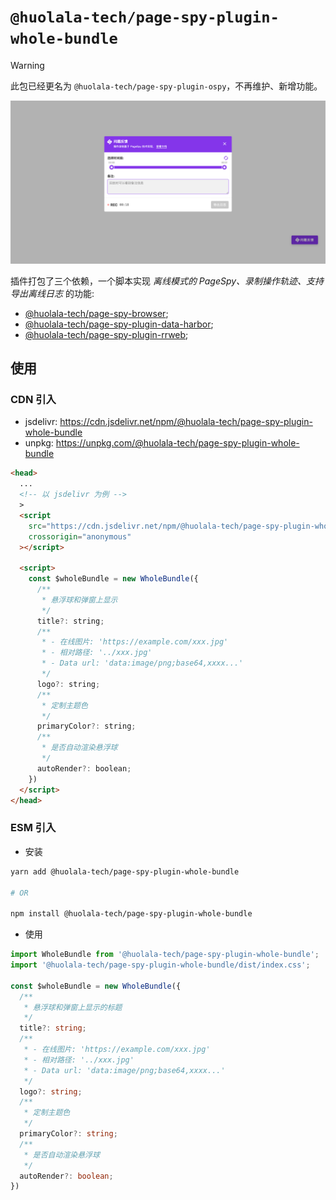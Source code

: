 # `@huolala-tech/page-spy-plugin-whole-bundle`

> [!WARNING]
> 此包已经更名为 `@huolala-tech/page-spy-plugin-ospy`，不再维护、新增功能。

![Screenshot](./.github/screenshots/image.png)

插件打包了三个依赖，一个脚本实现 _离线模式的 PageSpy、录制操作轨迹、支持导出离线日志_ 的功能:

- [@huolala-tech/page-spy-browser](../page-spy-browser/);
- [@huolala-tech/page-spy-plugin-data-harbor](../page-spy-plugin-data-harbor/);
- [@huolala-tech/page-spy-plugin-rrweb](../page-spy-plugin-rrweb/);

## 使用

### CDN 引入

- jsdelivr: https://cdn.jsdelivr.net/npm/@huolala-tech/page-spy-plugin-whole-bundle
- unpkg: https://unpkg.com/@huolala-tech/page-spy-plugin-whole-bundle

```html
<head>
  ...
  <!-- 以 jsdelivr 为例 -->
  >
  <script
    src="https://cdn.jsdelivr.net/npm/@huolala-tech/page-spy-plugin-whole-bundle"
    crossorigin="anonymous"
  ></script>

  <script>
    const $wholeBundle = new WholeBundle({
      /**
       * 悬浮球和弹窗上显示
       */
      title?: string;
      /**
       * - 在线图片: 'https://example.com/xxx.jpg'
       * - 相对路径: '../xxx.jpg'
       * - Data url: 'data:image/png;base64,xxxx...'
       */
      logo?: string;
      /**
       * 定制主题色
       */
      primaryColor?: string;
      /**
       * 是否自动渲染悬浮球
       */
      autoRender?: boolean;
    })
  </script>
</head>
```

### ESM 引入

- 安装

```bash
yarn add @huolala-tech/page-spy-plugin-whole-bundle

# OR

npm install @huolala-tech/page-spy-plugin-whole-bundle
```

- 使用

```ts
import WholeBundle from '@huolala-tech/page-spy-plugin-whole-bundle';
import '@huolala-tech/page-spy-plugin-whole-bundle/dist/index.css';

const $wholeBundle = new WholeBundle({
  /**
   * 悬浮球和弹窗上显示的标题
   */
  title?: string;
  /**
   * - 在线图片: 'https://example.com/xxx.jpg'
   * - 相对路径: '../xxx.jpg'
   * - Data url: 'data:image/png;base64,xxxx...'
   */
  logo?: string;
  /**
   * 定制主题色
   */
  primaryColor?: string;
  /**
   * 是否自动渲染悬浮球
   */
  autoRender?: boolean;
})
```
